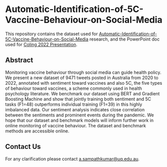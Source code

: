 # Automatic-Identification-of-5C-Vaccine-Behaviour-on-Social-Media

This repository contains the dataset used for [Automatic-Identification-of-5C-Vaccine-Behaviour-on-Social-Media](https://aclanthology.org/2022.wnut-1.15/) research, and the PowerPoint doc used for [Coling 2022 Presentation](https://www.youtube.com/watch?v=8oiasv30KeM).  

## Abstract
Monitoring vaccine behaviour through social media can guide health policy. We present a new dataset of 9471 tweets posted in Australia from 2020 to 2022, annotated with sentiment toward vaccines and also 5C, the five types of behaviour toward vaccines, a scheme commonly used in health psychology literature. We benchmark our dataset using BERT and Gradient Boosting Machine and show that jointly training both sentiment and 5C tasks (F1=48) outperforms individual training (F1=39) in this highly imbalanced data. Our sentiment analysis indicates close correlation between the sentiments and prominent events during the pandemic. We hope that our dataset and benchmark models will inform further work in online monitoring of vaccine behaviour. The dataset and benchmark methods are accessible online.

## Contact Us
For any clarification please contact a.sampathkumar@uq.edu.au.
